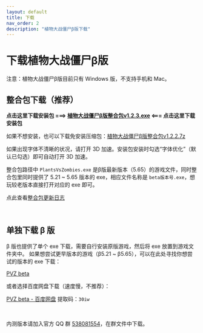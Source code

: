 ```yaml
---
layout: default
title: 下载
nav_order: 2
description: "植物大战僵尸β版下载"
---
```


# 下载植物大战僵尸β版

注意：植物大战僵尸β版目前只有 Windows 版，不支持手机和 Mac。

## **整合包下载（推荐）**

**点击这里下载安装包 ===> [植物大战僵尸β版整合包v1.2.3.exe](https://www.lanzous.com/i9aof2f) <=== 点击这里下载安装包**


如果不想安装，也可以下载免安装压缩包：[植物大战僵尸β版整合包v1.2.2.7z](https://www.lanzous.com/i9aoeuh)

如果出现字体不清晰的状况，请打开 3D 加速。安装包安装时勾选“字体优化”（默认已勾选）即可自动打开 3D 加速。

整合包路径中 `PlantsVsZombies.exe` 是β版最新版本（5.65）的游戏文件，同时整合包里同时提供了 5.21 ~ 5.65 版本的 exe，相应文件名称是 `beta版本号.exe`，想玩较老版本直接打开对应的 exe 即可。

点此查看[整合包更新日志](/pack-logs.html)

<br/>

## 单独下载 β 版

β 版也提供了单个 exe 下载，需要自行安装原版游戏，然后将 exe 放置到游戏文件夹中。
如果想尝试更早版本的游戏（β5.21 ~ β5.65），可以在此处寻找你想尝试的版本的 exe 下载：

[PVZ beta](https://www.lanzous.com/b00z7v7ri)

或者选择百度网盘下载（速度慢，不推荐）：

[PVZ beta - 百度网盘](https://pan.baidu.com/s/1Zpbiy_4ZH7dt1FPhghJ2Fg) 提取码：`30iw`

<br/>

内测版本请加入官方 QQ 群 [538081554](https://jq.qq.com/?_wv=1027&k=5aAFsMt)，在群文件中下载。
